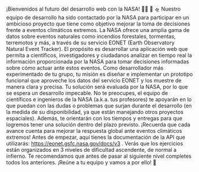 ¡Bienvenidos al futuro del desarrollo web con la NASA! 👩‍🚀 🚀 🛸
Nuestro equipo de desarrollo ha sido contactado por la NASA para participar en un ambicioso proyecto que tiene como objetivo mejorar la toma de decisiones frente a eventos climáticos extremos. La NASA ofrece una amplia gama de datos sobre eventos naturales como incendios forestales, tormentas, terremotos y más, a través de su servicio EONET (Earth Observatory Natural Event Tracker).
El propósito es desarrollar una aplicación web que permita a científicos, investigadores y ciudadanos analizar en tiempo real la información proporcionada por la NASA para tomar decisiones informadas sobre cómo actuar ante estos eventos. 
Como desarrollador más experimentado de tu grupo, tu misión es diseñar e implementar un prototipo funcional que aproveche los datos del servicio EONET y los muestre de manera clara y precisa. Tu solución será evaluada por la NASA, por lo que se espera un desarrollo impecable. 
No te preocupes, el equipo de científicos e ingenieros de la NASA (a.k.a. tus profesores) te apoyarán en lo que puedan con las dudas o problemas que surjan durante el desarrollo (en la medida de su disponibilidad, ya que están manejando otros proyectos espaciales). Además, te orientarán con los tiempos y entregas para que logremos tener una solución dentro del plazo previsto. ¡Recuerda que cada avance cuenta para mejorar la respuesta global ante eventos climáticos extremos!
Antes de empezar, aquí tienes la documentación de la API que utilizarás:  https://eonet.gsfc.nasa.gov/docs/v3 . Verás que los ejercicios están organizados en 3 niveles de dificultad ascendente, de normal a infierno. Te recomendamos que antes de pasar al siguiente nivel completes todos los anteriores. 
¡Reúne a tu equipo y vamos a por ello! 🚀 
